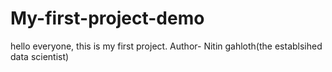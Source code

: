 # My-first-project-demo
hello everyone, this is my first project.
Author- Nitin gahloth(the establsihed data scientist)
